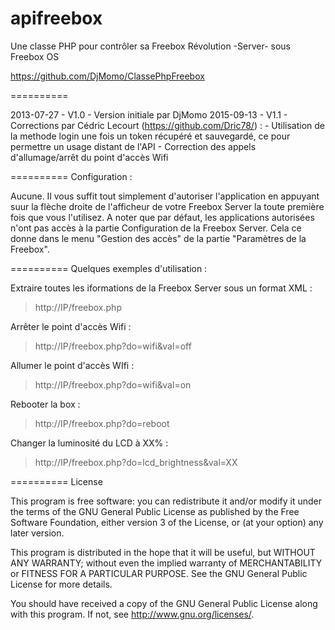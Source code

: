 apifreebox
==========

Une classe PHP pour contrôler sa Freebox Révolution -Server- sous Freebox OS

https://github.com/DjMomo/ClassePhpFreebox

==========

2013-07-27 - V1.0 - Version initiale par DjMomo
2015-09-13 - V1.1 - Corrections par Cédric Lecourt (https://github.com/Dric78/) :
                    - Utilisation de la methode login une fois un token récupéré et sauvegardé, ce pour permettre un usage distant de l'API
                    - Correction des appels d'allumage/arrêt du point d'accès Wifi

==========
Configuration :

Aucune. Il vous suffit tout simplement d'autoriser l'application en appuyant suur la flèche droite de l'afficheur de votre Freebox Server la toute première fois que vous l'utilisez. 
A noter que par défaut, les applications autorisées n'ont pas accès à la partie Configuration de la Freebox Server. Cela ce donne dans le menu "Gestion des accès" de la partie "Paramètres de la Freebox".

==========
Quelques exemples d'utilisation :

Extraire toutes les iformations de la Freebox Server sous un format XML :
> http://IP/freebox.php

Arrêter le point d'accès Wifi :
> http://IP/freebox.php?do=wifi&val=off

Allumer le point d'accès WIfi :
> http://IP/freebox.php?do=wifi&val=on

Rebooter la box :
> http://IP/freebox.php?do=reboot

Changer la luminosité du LCD à XX% :
> http://IP/freebox.php?do=lcd_brightness&val=XX

==========
License

This program is free software: you can redistribute it and/or modify it under the terms of the GNU General Public License as published by the Free Software Foundation, either version 3 of the License, or (at your option) any later version.

This program is distributed in the hope that it will be useful, but WITHOUT ANY WARRANTY; without even the implied warranty of MERCHANTABILITY or FITNESS FOR A PARTICULAR PURPOSE. See the GNU General Public License for more details.

You should have received a copy of the GNU General Public License along with this program. If not, see http://www.gnu.org/licenses/.
